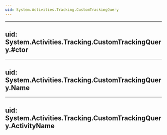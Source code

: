 ```yaml
---
uid: System.Activities.Tracking.CustomTrackingQuery
---
```


---
uid: System.Activities.Tracking.CustomTrackingQuery.#ctor
---

---
uid: System.Activities.Tracking.CustomTrackingQuery.Name
---

---
uid: System.Activities.Tracking.CustomTrackingQuery.ActivityName
---
